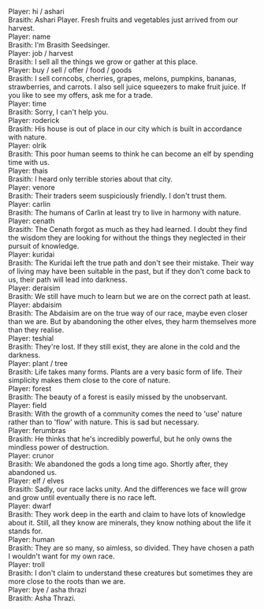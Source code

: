 Player: hi / ashari  
Brasith: Ashari Player. Fresh fruits and vegetables just arrived from our harvest.  
Player: name  
Brasith: I'm Brasith Seedsinger.  
Player: job / harvest  
Brasith: I sell all the things we grow or gather at this place.  
Player: buy / sell / offer / food / goods  
Brasith: I sell corncobs, cherries, grapes, melons, pumpkins, bananas, strawberries, and carrots. I also sell juice squeezers to make fruit juice. If you like to see my offers, ask me for a trade.  
Player: time  
Brasith: Sorry, I can't help you.  
Player: roderick  
Brasith: His house is out of place in our city which is built in accordance with nature.  
Player: olrik  
Brasith: This poor human seems to think he can become an elf by spending time with us.  
Player: thais  
Brasith: I heard only terrible stories about that city.  
Player: venore  
Brasith: Their traders seem suspiciously friendly. I don't trust them.  
Player: carlin  
Brasith: The humans of Carlin at least try to live in harmony with nature.  
Player: cenath  
Brasith: The Cenath forgot as much as they had learned. I doubt they find the wisdom they are looking for without the things they neglected in their pursuit of knowledge.  
Player: kuridai  
Brasith: The Kuridai left the true path and don't see their mistake. Their way of living may have been suitable in the past, but if they don't come back to us, their path will lead into darkness.  
Player: deraisim  
Brasith: We still have much to learn but we are on the correct path at least.  
Player: abdaisim  
Brasith: The Abdaisim are on the true way of our race, maybe even closer than we are. But by abandoning the other elves, they harm themselves more than they realise.  
Player: teshial  
Brasith: They're lost. If they still exist, they are alone in the cold and the darkness.  
Player: plant / tree  
Brasith: Life takes many forms. Plants are a very basic form of life. Their simplicity makes them close to the core of nature.  
Player: forest  
Brasith: The beauty of a forest is easily missed by the unobservant.  
Player: field  
Brasith: With the growth of a community comes the need to 'use' nature rather than to 'flow' with nature. This is sad but necessary.  
Player: ferumbras  
Brasith: He thinks that he's incredibly powerful, but he only owns the mindless power of destruction.  
Player: crunor  
Brasith: We abandoned the gods a long time ago. Shortly after, they abandoned us.  
Player: elf / elves  
Brasith: Sadly, our race lacks unity. And the differences we face will grow and grow until eventually there is no race left.  
Player: dwarf  
Brasith: They work deep in the earth and claim to have lots of knowledge about it. Still, all they know are minerals, they know nothing about the life it stands for.  
Player: human  
Brasith: They are so many, so aimless, so divided. They have chosen a path I wouldn't want for my own race.  
Player: troll  
Brasith: I don't claim to understand these creatures but sometimes they are more close to the roots than we are.  
Player: bye / asha thrazi  
Brasith: Asha Thrazi.  
